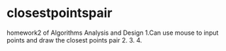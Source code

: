 closestpointspair
=================

homework2 of Algorithms Analysis and Design
1.Can use mouse to input points and draw the closest points pair
2.
3.
4.
